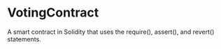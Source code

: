 # VotingContract
A smart contract in Solidity that uses the require(), assert(), and revert() statements.
